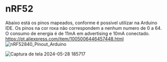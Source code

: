 # nRF52
Abaixo está os pinos mapeados, conforme é possivel utilizar na Arduino IDE. Os pinos na cor roxa não correspondem a nenhum numero de 0 a 64. O consumo de energia é de 11mA em advertising e 10mA conectado.
https://pt.aliexpress.com/item/1005006446457448.html
![nRF52840_Pinout_Arduino](https://github.com/lucns/nRF52/assets/16022034/47e507b2-139a-4557-b0b0-4f82442e4f0d)

![Captura de tela 2024-05-28 185717](https://github.com/lucns/nRF52/assets/16022034/37dae618-cc5f-4067-9455-66a9b6b1c2cb)
